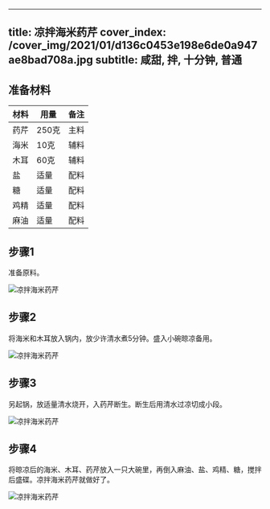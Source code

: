 
---
title: 凉拌海米药芹
cover_index: /cover_img/2021/01/d136c0453e198e6de0a947ae8bad708a.jpg
subtitle: 咸甜, 拌, 十分钟, 普通
---

## 准备材料

| 材料     | 用量 | 备注|
| ------- | ----- | --- |
| 药芹 | 250克| 主料 |
| 海米 | 10克| 辅料 |
| 木耳 | 60克| 辅料 |
| 盐 | 适量| 配料 |
| 糖 | 适量| 配料 |
| 鸡精 | 适量| 配料 |
| 麻油 | 适量| 配料 |

## 步骤1

准备原料。

![凉拌海米药芹](https://i8.meishichina.com/attachment/recipe/201010/201010241758227.JPG?x-oss-process=style/p320) 

## 步骤2

将海米和木耳放入锅内，放少许清水煮5分钟。盛入小碗晾凉备用。

![凉拌海米药芹](https://i8.meishichina.com/attachment/recipe/201010/201010241759176.JPG?x-oss-process=style/p320) 

## 步骤3

另起锅，放适量清水烧开，入药芹断生。断生后用清水过凉切成小段。

![凉拌海米药芹](https://i8.meishichina.com/attachment/recipe/201010/201010241800533.JPG?x-oss-process=style/p320) 

## 步骤4

将晾凉后的海米、木耳、药芹放入一只大碗里，再倒入麻油、盐、鸡精、糖，搅拌后盛碟。凉拌海米药芹就做好了。

![凉拌海米药芹](https://i8.meishichina.com/attachment/recipe/201010/201010241803567.JPG?x-oss-process=style/p320) 

